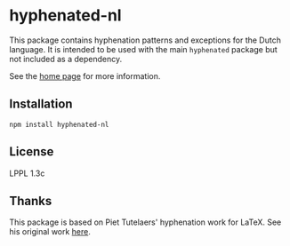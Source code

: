 # hyphenated-nl

This package contains hyphenation patterns and exceptions for the Dutch language. It is intended to be used with the main `hyphenated` package
but not included as a dependency.

See the [home page](https://github.com/sergeysolovev/hyphenated) for more information.

## Installation

```shell
npm install hyphenated-nl
```

## License

LPPL 1.3c

## Thanks
This package is based on Piet Tutelaers' hyphenation work for LaTeX. See his original work [here](https://github.com/hyphenation/tex-hyphen/blob/master/hyph-utf8/tex/generic/hyph-utf8/patterns/tex/hyph-nl.tex).
